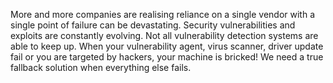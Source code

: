 More and more companies are realising reliance on a single vendor with a single point of failure can be devastating.
Security vulnerabilities and exploits are constantly evolving.
Not all vulnerability detection systems are able to keep up.
When your vulnerability agent, virus scanner, driver update fail or you are targeted by hackers, your machine is bricked! 
We need a true fallback solution when everything else fails.
